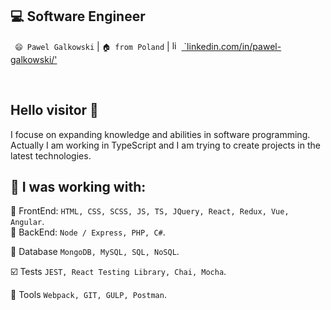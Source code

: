 
## 💻 Software Engineer

` 😄 Pawel Galkowski` |  `🏠 from Poland` | [<img src="https://avatars3.githubusercontent.com/u/357098" width="15" height="15" alt="linkedin logo"/> `linkedin.com/in/pawel-galkowski/'](https://www.linkedin.com/in/pawel-galkowski/)

<br />

## Hello visitor 👋 

I focuse on expanding knowledge and abilities in software programming. <br />
Actually I am working in TypeScript and I am trying to create projects in the latest technologies.<br />

## 📓 I was working with:
🔧 FrontEnd:
`HTML, CSS, SCSS, JS, TS, JQuery, React, Redux, Vue, Angular`. <br />
🔧 BackEnd:
`Node / Express, PHP, C#`.

📖 Database
`MongoDB, MySQL, SQL, NoSQL`.

☑️ Tests
`JEST, React Testing Library, Chai, Mocha`.

🔨 Tools
 `Webpack, GIT, GULP, Postman`.
